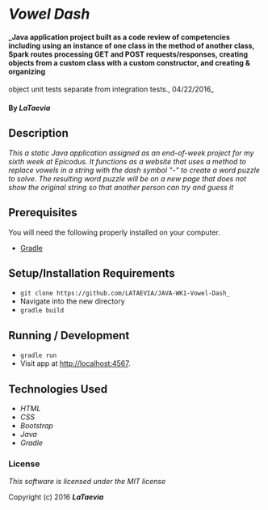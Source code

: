 # _Vowel Dash_

#### _Java application project built as a code review of competencies including using an instance of one class in the method of another class, Spark routes processing GET and POST requests/responses, creating objects from a custom class with a custom constructor, and creating & organizing
object unit tests separate from integration tests., 04/22/2016_

#### By _**LaTaevia**_

## Description

_This a static Java application assigned as an end-of-week project for my sixth week at Epicodus. It functions as a website that uses a method to replace vowels in a string with the dash symbol "-" to create a word puzzle to solve. The resulting word puzzle will be on a new page that does not show the original string so that another person can try and guess it_

## Prerequisites

You will need the following properly installed on your computer.

* [Gradle](https://gradle.org/gradle-download/)

## Setup/Installation Requirements

* `git clone https://github.com/LATAEVIA/JAVA-WK1-Vowel-Dash_`
* Navigate into the new directory
* `gradle build`

## Running / Development

* `gradle run`
* Visit app at [http://localhost:4567](http://localhost:4567).

## Technologies Used

* _HTML_
* _CSS_
* _Bootstrap_
* _Java_
* _Gradle_

### License

*This software is licensed under the MIT license*

Copyright (c) 2016 **_LaTaevia_**
